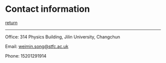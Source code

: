 # Contact information

[return](README.md)

------



Office: 314 Physics Building, Jilin University, Changchun



Email: weimin.song@stfc.ac.uk



Phone: 15201291914

